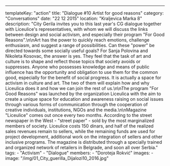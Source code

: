---
  templateKey: "action"
  title: "Dialogue #10 Artist for good reasons"
  category: "Conversations"
  date: "22 12 2015"
  location: "Kraljevica Marka 8"
  description: "City Gerila invites you to this last year's CG dialogue together with Liceulice's representatives, with whom we will discuss the links between design and social activism, and especially their program \"For Good Reasons\".\n\nArt has the power to quickly reach emotions, challenge enthusiasm, and suggest a range of possibilities. Can these \"power\" be directed towards some socially useful goals? For Sanja Polovina and Nikoleta Kosovac, the answer is yes. They feel that the task of art and culture is to shape and reflect those topics that society avoids or suppresses. Anyone who possesses knowledge and means of public influence has the opportunity and obligation to use them for the common good, especially for the benefit of social progress. It is actually a space for activism in culture and art. The two of them will explain how and why Liceulica does it and how we can join the rest of us.\n\nThe program \"For Good Reasons\" was launched by the organization Liceulica with the aim to create a unique space for education and awareness raising on social issues through various forms of communication through the cooperation of creative individuals, institutions, NGOs and the media.\n\nMagazine \"Liceulice\" comes out once every two months. According to the street newspaper in the West - \"street paper\" - sold by the most marginalized members of society. Liceulice costs 150 dinars, and half of the realized sales revenues remain to sellers, while the remaining funds are used for project development, additional work on the integration of sellers and other inclusive programs. The magazine is distributed through a specially trained and organized network of retailers in Belgrade, and soon all over Serbia."
  tags: 
    - "Activism"
    - "Dialogue"
  members: 
    - "Doroteja Rokvić"
  images: 
    - 
      image: "/img/01_City_guerilla_Dijalozi10_2016.jpg"
